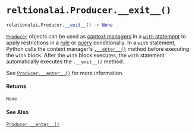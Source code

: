 # `reltionalai.Producer.__exit__()`

```python
relationalai.Producer.__exit__() -> None
```

[`Producer`](./README.md) objects can be used as [context managers](https://docs.python.org/3/glossary.html#term-context-manager)
in a [`with` statement](https://docs.python.org/3/reference/compound_stmts.html#with)
to apply restrictions in a [rule](../Model/rule.md) or [query](../Model/query.md) conditionally.
In a `with` statement, Python calls the context manager's [`.__enter__()`](./enter__.md)
method before executing the `with` block.
After the `with` block executes, the `with` statement automatically executes the `.__exit__()` method.

See [`Producer.__enter__()`](./enter__.md) for more information.

#### Returns

`None`

#### See Also

[`Producer.__enter__()`](./enter__.md)
